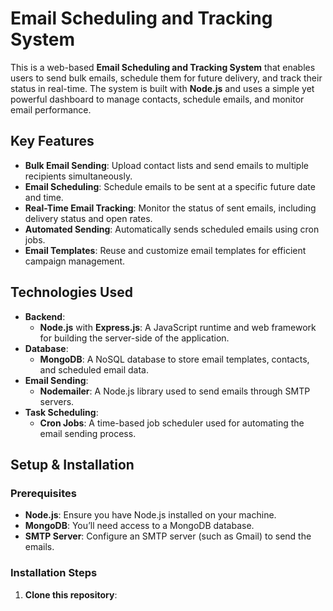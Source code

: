 # Email Scheduling and Tracking System

This is a web-based **Email Scheduling and Tracking System** that enables users to send bulk emails, schedule them for future delivery, and track their status in real-time. The system is built with **Node.js** and uses a simple yet powerful dashboard to manage contacts, schedule emails, and monitor email performance.

## Key Features

- **Bulk Email Sending**: Upload contact lists and send emails to multiple recipients simultaneously.
- **Email Scheduling**: Schedule emails to be sent at a specific future date and time.
- **Real-Time Email Tracking**: Monitor the status of sent emails, including delivery status and open rates.
- **Automated Sending**: Automatically sends scheduled emails using cron jobs.
- **Email Templates**: Reuse and customize email templates for efficient campaign management.

## Technologies Used

- **Backend**: 
  - **Node.js** with **Express.js**: A JavaScript runtime and web framework for building the server-side of the application.
- **Database**: 
  - **MongoDB**: A NoSQL database to store email templates, contacts, and scheduled email data.
- **Email Sending**: 
  - **Nodemailer**: A Node.js library used to send emails through SMTP servers.
- **Task Scheduling**: 
  - **Cron Jobs**: A time-based job scheduler used for automating the email sending process.

## Setup & Installation

### Prerequisites

- **Node.js**: Ensure you have Node.js installed on your machine.
- **MongoDB**: You’ll need access to a MongoDB database.
- **SMTP Server**: Configure an SMTP server (such as Gmail) to send the emails.

### Installation Steps

1. **Clone this repository**:
   ```bash
   
